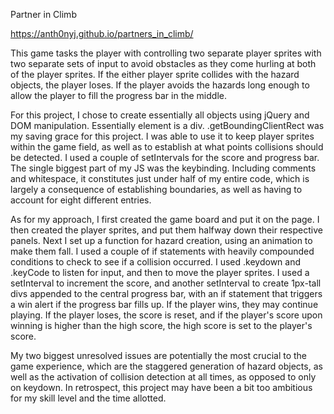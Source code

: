 Partner in Climb

https://anth0nyj.github.io/partners_in_climb/

This game tasks the player with controlling two separate player sprites with two separate sets of input to avoid obstacles as they come hurling at both of the player sprites. If the either player sprite collides with the hazard objects, the player loses. If the player avoids the hazards long enough to allow the player to fill the progress bar in the middle.

For this project, I chose to create essentially all objects using jQuery and DOM manipulation. Essentially element is a div. .getBoundingClientRect was my saving grace for this project. I was able to use it to keep player sprites within the game field, as well as to establish at what points collisions should be detected. I used a couple of setIntervals for the score and progress bar. The single biggest part of my JS was the keybinding. Including comments and whitespace, it constitutes just under half of my entire code, which is largely a consequence of establishing boundaries, as well as having to account for eight different entries.

As for my approach, I first created the game board and put it on the page. I then created the player sprites, and put them halfway down their respective panels. Next I set up a function for hazard creation, using an animation to make them fall. I used a couple of if statements with heavily compounded conditions to check to see if a collision occurred. I used .keydown and .keyCode to listen for input, and then to move the player sprites. I used a setInterval to increment the score, and another setInterval to create 1px-tall divs appended to the central progress bar, with an if statement that triggers a win alert if the progress bar fills up. If the player wins, they may continue playing. If the player loses, the score is reset, and if the player's score upon winning is higher than the high score, the high score is set to the player's score.

My two biggest unresolved issues are potentially the most crucial to the game experience, which are the staggered generation of hazard objects, as well as the activation of collision detection at all times, as opposed to only on keydown. In retrospect, this project may have been a bit too ambitious for my skill level and the time allotted.
